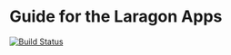# Guide for the Laragon Apps

[![Build Status](https://github.com/codeigniter4/CodeIgniter4/workflows/PHPUnit/badge.svg)]()